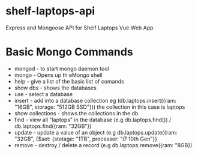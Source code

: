 # shelf-laptops-api
Express and Mongoose API for Shelf Laptops Vue Web App

# Basic Mongo Commands
* mongod - to start mongo daemon tool
* mongo - Opens up th eMongo shell
* help - give a list of the basic list of comands 
* show dbs - shows the databases
* use - select a database
* insert - add into a database collection eg (db.laptops.insert({ram: "16GB", storage: "512GB SSD"})) the collection in this case is laptops
* show collections - shows the collections in the db
* find - view all "laptops" in the database (e.g db.laptops.find()) / db.laptops.find({ram: "32GB"}) 
* update - update a value of an object (e.g db.laptops.update({ram: "32GB", {$set: {stotage: "1TB", processor: "i7 10th Gen"}}
* remove - destroy / delete a record (e.g db.laptops.remove({ram: "8GB})
